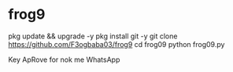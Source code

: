 # frog9
pkg update && upgrade -y
pkg install git -y
git clone https://github.com/F3ogbaba03/frog9
cd frog09
python frog09.py

Key ApRove for nok me WhatsApp 
